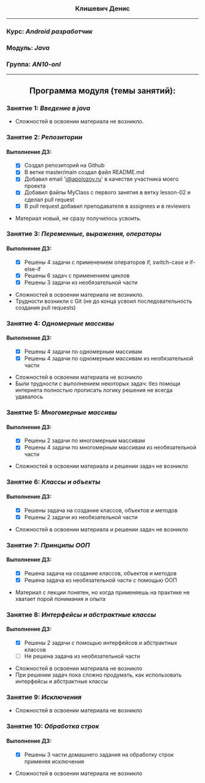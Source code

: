### <p align="center">Клишевич Денис</p>
____

### Курс: ___Android разработчик___
### Модуль: ___Java___
### Группа: ___AN10-onl___

____
## <p align="center">Программа модуля (темы занятий):</p>


### Занятие 1: ___Введение в java___
+ Сложностей в освоении материала не возникло.
### Занятие 2: ___Репозитории___

<h4>Выполнение ДЗ:</h4>
<ol>

- [x] Создал репозиторий на Github
- [x] В ветке master/main создал файл README.md
- [x] Добавил email 'i@apolozov.ru' в качестве участника моего проекта
- [x] Добавил файлы MyClass с первого занятия в ветку lesson-02 и сделал pull request
- [x] В pull request добавил преподавателя в assignees и в reviewers

</ol>

+ Материал новый, не сразу получилось усвоить.

### Занятие 3: ___Переменные, выражения, операторы___

<h4>Выполнение ДЗ:</h4>
<ol>

- [x] Решены 4 задачи с применением операторов if, switch-case и if-else-if
- [x] Решены 6 задач с применением циклов
- [x] Решены 3 задачи из необязательной части

</ol>

+ Сложностей в освоении материала не возникло.
+ Трудности возникли с Git (не до конца усвоил последовательность создания pull requests)

### Занятие 4: _Одномерные массивы_

<h4>Выполнение ДЗ:</h4>
<ol>

- [x] Решены 4 задачи по одномерным массивам
- [x] Решены 4 задачи по одномерным массивам из необязательной части

</ol>

+ Сложностей в освоении материала не возникло
+ Были трудности с выполнением некоторых задач: без помощи интернета полностью прописать логику решения не всегда удавалось

### Занятие 5: _Многомерные массивы_

<h4>Выполнение ДЗ:</h4>
<ol>

- [x] Решены 2 задачи по многомерным массивам
- [x] Решены 4 задачи по многомерным массивам из необязательной части

</ol>

+ Сложностей в освоении материала и решении задач не возникло

### Занятие 6: _Классы и объекты_

<h4>Выполнение ДЗ:</h4>
<ol>

- [x] Решены задача на создание классов, объектов и методов
- [x] Решены 2 задачи из необязательной части

</ol>

+ Сложностей в освоении материала и решении задач не возникло

### Занятие 7: _Принципы ООП_

<h4>Выполнение ДЗ:</h4>
<ol>

- [x] Решена задача на создание классов, объектов и методов
- [x] Решена задача из необязательной части с помощью ООП

</ol>

+ Материал с лекции понятен, но когда применяешь на практике не хватает порой понимания и опыта

### Занятие 8: _Интерфейсы и абстрактные классы_

<h4>Выполнение ДЗ:</h4>
<ol>

- [x] Решены 2 задачи с помощью интерфейсов и абстрактных классов
- [ ] Не решена задача из необязательной части

</ol>

+ Сложностей в освоении материала не возникло
+ При решении задач пока сложно продумать, как использовать интерфейсы и абстрактные классы

### Занятие 9: _Исключения_

+ Сложностей в освоении материала не возникло

### Занятие 10: _Обработка строк_

<h4>Выполнение ДЗ:</h4>
<ol>

- [x] Решены 3 части домашнего задания на обработку строк применяя исключения 

</ol>

+ Сложностей в освоении материала не возникло